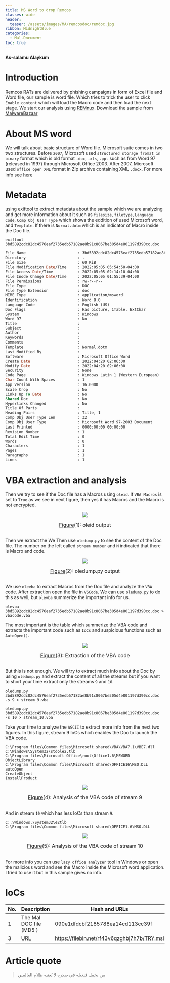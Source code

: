 ```yaml
---
title: MS Word to drop Remcos 
classes: wide
header:
  teaser: /assets/images/MA/remcosdoc/remdoc.jpg
ribbon: MidnightBlue
categories:
  - Mal-Document
toc: true
---
```


**As-salamu Alaykum**

# Introduction

Remcos RATs are delivered by phishing campaigns in form of Excel file and Word file, our sample is word file. Which tries to trick the user to click `Enable content` which will load the Macro code and then load the next stage. We start our analysis using [REMnux](https://remnux.org/).
Download the sample from [MalwareBazaar](https://bazaar.abuse.ch/sample/3bd5892cdc82dc4576eaf2735edb57182ae8b91c8067be305d4e801197d390cc/)

# About MS word

We will talk about basic structure of Word file. Microsoft suite comes in two two structures. Before `2007`, Microsoft used `structured storage fromat in binary` format which is old format `.doc`, `.xls`, `.ppt` such as from Word 97 (released in 1997) through Microsoft Office 2003. After 2007, Microsoft used `office open XML` format in Zip archive containing XML `.docx`. For more info see [here](https://docs.fileformat.com/word-processing/doc/)



# Metadata 
using exiftool to extract metadata about the sample which we are analyzing and get more information about it such as `filesize`, `filetype`, `Language Code`, `Comp Obj User Type` which shows the eddition of used Microsoft word, and `Template`. If there is `Normal.dotm` which is an indicator of Macro inside the Doc file. 

`exiftool 3bd5892cdc82dc4576eaf2735edb57182ae8b91c8067be305d4e801197d390cc.doc`

```vb
File Name                       : 3bd5892cdc82dc4576eaf2735edb57182ae8b91c8067be305d4e801197d390cc.doc
Directory                       : .
File Size                       : 60 KiB
File Modification Date/Time     : 2022:05:05 05:54:50-04:00
File Access Date/Time           : 2022:05:05 02:14:10-04:00
File Inode Change Date/Time     : 2022:05:05 01:55:39-04:00
File Permissions                : rw-r--r--
File Type                       : DOC
File Type Extension             : doc
MIME Type                       : application/msword
Identification                  : Word 8.0
Language Code                   : English (US)
Doc Flags                       : Has picture, 1Table, ExtChar
System                          : Windows
Word 97                         : No
Title                           : 
Subject                         : 
Author                          : 
Keywords                        : 
Comments                        : 
Template                        : Normal.dotm
Last Modified By                : 
Software                        : Microsoft Office Word
Create Date                     : 2022:04:20 02:06:00
Modify Date                     : 2022:04:20 02:06:00
Security                        : None
Code Page                       : Windows Latin 1 (Western European)
Char Count With Spaces          : 1
App Version                     : 16.0000
Scale Crop                      : No
Links Up To Date                : No
Shared Doc                      : No
Hyperlinks Changed              : No
Title Of Parts                  : 
Heading Pairs                   : Title, 1
Comp Obj User Type Len          : 32
Comp Obj User Type              : Microsoft Word 97-2003 Document
Last Printed                    : 0000:00:00 00:00:00
Revision Number                 : 1
Total Edit Time                 : 0
Words                           : 0
Characters                      : 1
Pages                           : 1
Paragraphs                      : 1
Lines                           : 1

```

# VBA extraction and analysis

Then we try to see if the Doc file has a Macros using `oleid`. If `VBA Macros` is set to `True` as we see in next figure, then yes it has Macros and the Macro is not encrypted. 
<p align="center">
  <img src="/assets/images/MA/remcosdoc/1.png" />
</p>
<center><font size="3"> <u>Figure</u>(1): oleid output<u></u> </font></center>
<br>

Then we extract the 
We Then use `oledump.py` to see the content of the Doc file. The number on the left called `stream number` and `M` indicated that there is Macro and code. 
<p align="center">
  <img src="/assets/images/MA/remcosdoc/2.png" />
</p>
<center><font size="3"> <u>Figure</u>(2): oledump.py output<u></u> </font></center>
<br>

We use `olevba` to extract Macros from the Doc file and analyze the `VBA` code. After extraction open the file in `VSCode`. We can use `oledump.py` to do this as well, but `olevba` summerize the important info for us.

`olevba 3bd5892cdc82dc4576eaf2735edb57182ae8b91c8067be305d4e801197d390cc.doc > vbacode.vba`

The most important is the table which summerize the VBA code and extracts the important code such as `IoCs` and suspicious functions such as `AutoOpen()`.
<p align="center">
  <img src="/assets/images/MA/remcosdoc/3.png" />
</p>
<center><font size="3"> <u>Figure</u>(3): Extraction of the VBA code<u></u> </font></center>
<br>

But this is not enough. We will try to extract much info about the Doc by using `oledump.py` and extract the content of all the streams but if you want to short your time extract only the streams `9` and `10`. 

`oledump.py 3bd5892cdc82dc4576eaf2735edb57182ae8b91c8067be305d4e801197d390cc.doc  -s 9 > stream_9.vba`

`oledump.py 3bd5892cdc82dc4576eaf2735edb57182ae8b91c8067be305d4e801197d390cc.doc  -s 10 > stream_10.vba`

Take your time to analyze the `ASCII` to extract more info from the next two figures.
In this figure, stream 9 IoCs which enables the Doc to launch the VBA code.

```
C:\Program files\Common files\Microsoft shared\VBA\VBA7.1\VBE7.dll
C:\Windows\System32\stdole2.tlb
C:\Program files\Microsoft Office\root\Office1.6\MSWORD
ObjectLibrary
C:\Program files\Common files\Microsoft shared\OFFICE16\MSO.DLL
autoOpen
CreateObject
InstallProduct
``` 
<p align="center">
  <img src="/assets/images/MA/remcosdoc/4.png" />
</p>
<center><font size="3"> <u>Figure</u>(4): Analysis of the VBA code of stream 9 <u></u> </font></center>
<br>

And in stream `10` which has less IoCs than stream `9`.

```
C:.\Windows.\System32\e2tlb
C:\Program files\Common files\Microsoft shared\OFFICE1.6\MSO.DLL
```
<p align="center">
  <img src="/assets/images/MA/remcosdoc/5.png" />
</p>
<center><font size="3"> <u>Figure</u>(5): Analysis of the VBA code of stream 10 <u></u> </font></center>
<br>

For more info you can use `lazy office analyzer` tool in Windows or open the malicious word and see the Macro inside the Microsoft word application. I tried to use it but in this sample gives no info.

# IoCs

| No.  | Description             | Hash and URLs                                                |
| :--- | ----------------------- | ------------------------------------------------------------ |
| 1    | The Mal DOC file (MD5 ) |  090e1dfdcbf2185788ea14cd113cc39f                            |
| 3    | URL                     |  https://filebin.net/rf43v6qzghbj7h7b/TRY.msi                |


# Article quote

> من يحمل قنديله في صدره لا يُعنيه ظلام العالمين



